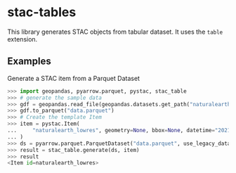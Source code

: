 # stac-tables

This library generates STAC objects from tabular dataset. It uses the `table` extension.

## Examples

Generate a STAC item from a Parquet Dataset

```python
>>> import geopandas, pyarrow.parquet, pystac, stac_table
>>> # generate the sample data
>>> gdf = geopandas.read_file(geopandas.datasets.get_path("naturalearth_lowres"))
>>> gdf.to_parquet("data.parquet")
>>> # Create the template Item
>>> item = pystac.Item(
...     "naturalearth_lowres", geometry=None, bbox=None, datetime="2021-01-01", properties={}
... )
>>> ds = pyarrow.parquet.ParquetDataset("data.parquet", use_legacy_dataset=False)
>>> result = stac_table.generate(ds, item)
>>> result
<Item id=naturalearth_lowres>
```